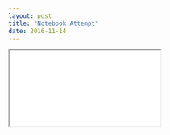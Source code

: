 ```yaml
---
layout: post
title: "Notebook Attempt"
date: 2016-11-14
---
```


<iframe src="{% include 2016-11-14-notebook-attempt.html %}">
</iframe>
